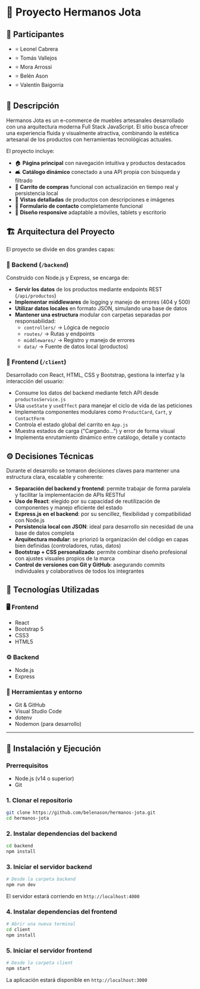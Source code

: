 # 🚀 Proyecto Hermanos Jota

## 👥 Participantes

- ⭐ Leonel Cabrera
- ⭐ Tomás Vallejos
- ⭐ Mora Arrossi
- ⭐ Belén Ason
- ⭐ Valentín Baigorria

## 📝 Descripción

Hermanos Jota es un e-commerce de muebles artesanales desarrollado con una arquitectura moderna Full Stack JavaScript. El sitio busca ofrecer una experiencia fluida y visualmente atractiva, combinando la estética artesanal de los productos con herramientas tecnológicas actuales.

El proyecto incluye:

- 🏠 **Página principal** con navegación intuitiva y productos destacados
- 🛋️ **Catálogo dinámico** conectado a una API propia con búsqueda y filtrado
- 🛒 **Carrito de compras** funcional con actualización en tiempo real y persistencia local
- 📄 **Vistas detalladas** de productos con descripciones e imágenes
- 💬 **Formulario de contacto** completamente funcional
- 📱 **Diseño responsive** adaptable a móviles, tablets y escritorio

## 🏗️ Arquitectura del Proyecto

El proyecto se divide en dos grandes capas:

### 🔹 Backend (`/backend`)

Construido con Node.js y Express, se encarga de:

- **Servir los datos** de los productos mediante endpoints REST (`/api/productos`)
- **Implementar middlewares** de logging y manejo de errores (404 y 500)
- **Utilizar datos locales** en formato JSON, simulando una base de datos
- **Mantener una estructura** modular con carpetas separadas por responsabilidad:
  - `controllers/` → Lógica de negocio
  - `routes/` → Rutas y endpoints
  - `middlewares/` → Registro y manejo de errores
  - `data/` → Fuente de datos local (productos)

### 🔹 Frontend (`/client`)

Desarrollado con React, HTML, CSS y Bootstrap, gestiona la interfaz y la interacción del usuario:

- Consume los datos del backend mediante fetch API desde `productosService.js`
- Usa `useState` y `useEffect` para manejar el ciclo de vida de las peticiones
- Implementa componentes modulares como `ProductCard`, `Cart`, y `ContactForm`
- Controla el estado global del carrito en `App.js`
- Muestra estados de carga ("Cargando...") y error de forma visual
- Implementa enrutamiento dinámico entre catálogo, detalle y contacto

## ⚙️ Decisiones Técnicas

Durante el desarrollo se tomaron decisiones claves para mantener una estructura clara, escalable y coherente:

- **Separación del backend y frontend**: permite trabajar de forma paralela y facilitar la implementación de APIs RESTful
- **Uso de React**: elegido por su capacidad de reutilización de componentes y manejo eficiente del estado
- **Express.js en el backend**: por su sencillez, flexibilidad y compatibilidad con Node.js
- **Persistencia local con JSON**: ideal para desarrollo sin necesidad de una base de datos completa
- **Arquitectura modular**: se priorizó la organización del código en capas bien definidas (controladores, rutas, datos)
- **Bootstrap + CSS personalizado**: permite combinar diseño profesional con ajustes visuales propios de la marca
- **Control de versiones con Git y GitHub**: asegurando commits individuales y colaborativos de todos los integrantes

## 🧰 Tecnologías Utilizadas

### 🖥️ Frontend
- React
- Bootstrap 5
- CSS3
- HTML5

### ⚙️ Backend
- Node.js
- Express

### 🧩 Herramientas y entorno
- Git & GitHub
- Visual Studio Code
- dotenv
- Nodemon (para desarrollo)

---

## 🚀 Instalación y Ejecución

### Prerrequisitos
- Node.js (v14 o superior)
- Git

### 1. Clonar el repositorio
```bash
git clone https://github.com/belenason/hermanos-jota.git
cd hermanos-jota
```

### 2. Instalar dependencias del backend
```bash
cd backend
npm install
```

### 3. Iniciar el servidor backend
```bash
# Desde la carpeta backend
npm run dev
```
El servidor estará corriendo en `http://localhost:4000`

### 4. Instalar dependencias del frontend
```bash
# Abrir una nueva terminal
cd client
npm install
```

### 5. Iniciar el servidor frontend
```bash
# Desde la carpeta client
npm start
```
La aplicación estará disponible en `http://localhost:3000`

